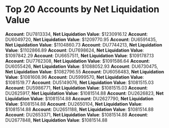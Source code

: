 # Top 20 Accounts by Net Liquidation Value
**Account**: DU7813334, **Net Liquidation Value**: $1230916.12
**Account**: DU6049720, **Net Liquidation Value**: $1209770.95
**Account**: DU6591435, **Net Liquidation Value**: $1104860.73
**Account**: DU7744213, **Net Liquidation Value**: $1102866.89
**Account**: DU7698624, **Net Liquidation Value**: $1097842.29
**Account**: DU6657511, **Net Liquidation Value**: $1091787.13
**Account**: DU7762308, **Net Liquidation Value**: $1091586.64
**Account**: DU6055426, **Net Liquidation Value**: $1088052.93
**Account**: DU6730475, **Net Liquidation Value**: $1082796.55
**Account**: DU6056483, **Net Liquidation Value**: $1081608.96
**Account**: DU5999570, **Net Liquidation Value**: $1081519.77
**Account**: DU5149076, **Net Liquidation Value**: $1081515.03
**Account**: DU5986771, **Net Liquidation Value**: $1081515.03
**Account**: DU2625917, **Net Liquidation Value**: $1081514.88
**Account**: DU2626823, **Net Liquidation Value**: $1081514.88
**Account**: DU2627790, **Net Liquidation Value**: $1081514.88
**Account**: DU2650104, **Net Liquidation Value**: $1081514.88
**Account**: DU2651188, **Net Liquidation Value**: $1081514.88
**Account**: DU2653371, **Net Liquidation Value**: $1081514.88
**Account**: DU2677848, **Net Liquidation Value**: $1081514.88
